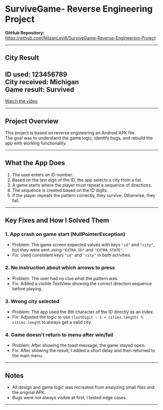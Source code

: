 # SurviveGame- Reverse Engineering Project

**GitHub Repository:**  
https://github.com/NitzanLevi8/SurviveGame-Reverse-Engineering-Project

---

## City Result

**ID used:** 123456789  
**City received:** Michigan  
**Game result:** Survived  
---

[Watch the video](./SurviveGame.mp4)

---
## Project Overview

This project is based on reverse engineering an Android APK file.  
The goal was to understand the game logic, identify bugs, and rebuild the app with working functionality.

---

## What the App Does

1. The user enters an ID number.
2. Based on the last digit of the ID, the app selects a city from a list.
3. A game starts where the player must repeat a sequence of directions.
4. The sequence is created based on the ID digits.
5. If the player repeats the pattern correctly, they survive. Otherwise, they fail.

---

## Key Fixes and How I Solved Them

### 1. **App crash on game start (NullPointerException)**
- Problem: The game screen expected values with keys `"id"` and `"city"`, but they were sent using `"EXTRA_ID"` and `"EXTRA_STATE"`.
- Fix: Used consistent keys `"id"` and `"city"` in both activities.

### 2. **No instruction about which arrows to press**
- Problem: The user had no clue what the pattern was.
- Fix: Added a visible TextView showing the correct direction sequence before playing.

### 3. **Wrong city selected**
- Problem: The app used the 8th character of the ID directly as an index.
- Fix: Adjusted the logic to use `(lastDigit - 1 + cities.length) % cities.length` to always get a valid city.

### 4. **Game doesn’t return to menu after win/fail**
- Problem: After showing the toast message, the game stayed open.
- Fix: After showing the result, I added a short delay and then returned to the main menu.

---

## Notes

- All design and game logic was recreated from analyzing smali files and the original APK.
- Bugs were not always visible at first, I tested edge cases.
---

